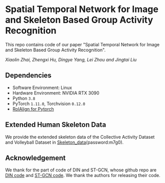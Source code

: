 # Spatial Temporal Network for Image and Skeleton Based Group Activity Recognition

This repo contains code of our paper "Spatial Temporal Network for Image and Skeleton Based Group Activity Recognition". 

_Xiaolin Zhai, Zhengxi Hu, Dingye Yang, Lei Zhou and Jingtai Liu_
        


## Dependencies

- Software Environment: Linux 
- Hardware Environment: NVIDIA RTX 3090
- Python `3.8`
- PyTorch `1.11.0`, Torchvision `0.12.0`
- [RoIAlign for Pytorch](https://github.com/longcw/RoIAlign.pytorch)



## Extended Human Skeleton Data

We provide the extended skeleton data of the Collective Activity Dataset and Volleyball Dataset in [Skeleton_data](https://pan.baidu.com/s/1trCJtfyV3yQ7j8VMRZlG-w)(password:m7g0).

## Acknowledgement

We thank for the part of code of DIN and ST-GCN, whose github repo are [DIN code](https://github.com/JacobYuan7/DIN-Group-Activity-Recognition-Benchmark) and [ST-GCN code](https://github.com/yysijie/st-gcn). We thank the authors for releasing their code.
